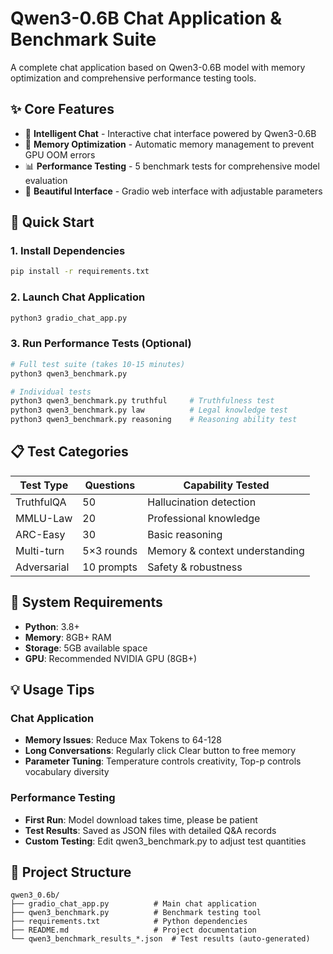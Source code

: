 # Qwen3-0.6B Chat Application & Benchmark Suite

A complete chat application based on Qwen3-0.6B model with memory optimization and comprehensive performance testing tools.

## ✨ Core Features

- 🤖 **Intelligent Chat** - Interactive chat interface powered by Qwen3-0.6B
- 🔧 **Memory Optimization** - Automatic memory management to prevent GPU OOM errors
- 📊 **Performance Testing** - 5 benchmark tests for comprehensive model evaluation
- 🎨 **Beautiful Interface** - Gradio web interface with adjustable parameters

## 🚀 Quick Start

### 1. Install Dependencies

```bash
pip install -r requirements.txt
```

### 2. Launch Chat Application

```bash
python3 gradio_chat_app.py
```


### 3. Run Performance Tests (Optional)

```bash
# Full test suite (takes 10-15 minutes)
python3 qwen3_benchmark.py

# Individual tests
python3 qwen3_benchmark.py truthful     # Truthfulness test
python3 qwen3_benchmark.py law          # Legal knowledge test
python3 qwen3_benchmark.py reasoning    # Reasoning ability test
```

## 📋 Test Categories

| Test Type | Questions | Capability Tested |
|-----------|-----------|-------------------|
| TruthfulQA | 50 | Hallucination detection |
| MMLU-Law | 20 | Professional knowledge |
| ARC-Easy | 30 | Basic reasoning |
| Multi-turn | 5×3 rounds | Memory & context understanding |
| Adversarial | 10 prompts | Safety & robustness |

## 🔧 System Requirements

- **Python**: 3.8+
- **Memory**: 8GB+ RAM
- **Storage**: 5GB available space
- **GPU**: Recommended NVIDIA GPU (8GB+)

## 💡 Usage Tips

### Chat Application
- **Memory Issues**: Reduce Max Tokens to 64-128
- **Long Conversations**: Regularly click Clear button to free memory
- **Parameter Tuning**: Temperature controls creativity, Top-p controls vocabulary diversity

### Performance Testing
- **First Run**: Model download takes time, please be patient
- **Test Results**: Saved as JSON files with detailed Q&A records
- **Custom Testing**: Edit qwen3_benchmark.py to adjust test quantities

## 📁 Project Structure

```
qwen3_0.6b/
├── gradio_chat_app.py          # Main chat application
├── qwen3_benchmark.py          # Benchmark testing tool
├── requirements.txt            # Python dependencies
├── README.md                   # Project documentation
└── qwen3_benchmark_results_*.json  # Test results (auto-generated)
```


